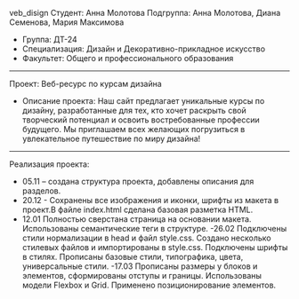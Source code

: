 veb_disign
Студент: Анна Молотова
Подгруппа: Анна Молотова, Диана Семенова, Мария Максимова
- Группа: ДТ-24
- Специализация: Дизайн и Декоративно-прикладное искусство
- Факультет: Общего и профессионального образования
---
Проект: Веб-ресурс по курсам дизайна
- Описание проекта: Наш сайт предлагает уникальные курсы по дизайну, разработанные для тех, кто хочет раскрыть свой творческий потенциал и освоить востребованные профессии будущего. Мы приглашаем всех желающих погрузиться в увлекательное путешествие по миру дизайна!
---
Реализация проекта:
- 05.11 – создана структура проекта, добавлены описания для разделов. 
- 20.12 - Сохранены все изображения и иконки, шрифты из макета в проект.В файле index.html сделана базовая разметка HTML. 
- 12.01
Полностью сверстана страница на основании макета. Использованы семантические теги в структуре.
-26.02
Подключены стили нормализации в head и файл style.css. Создано несколько стилевых файлов и импортированы в style.css. Подключены шрифты в стилях.
Прописаны базовые стили, типографика, цвета, универсальные стили.
-17.03
Прописаны размеры у блоков и элементов, сформированы отступы и границы. Использованы модели Flexbox и Grid. Применено позиционирование элементов.
